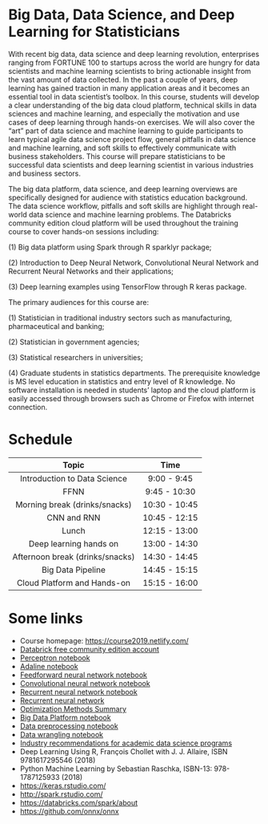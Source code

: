 # Big Data, Data Science, and Deep Learning for Statisticians 

With recent big data, data science and deep learning revolution, enterprises ranging from FORTUNE 100 to startups across the world are hungry for data scientists and machine learning scientists to bring actionable insight from the vast amount of data collected. In the past a couple of years, deep learning has gained traction in many application areas and it becomes an essential tool in data scientist’s toolbox. In this course, students will develop a clear understanding of the big data cloud platform, technical skills in data sciences and machine learning, and especially the motivation and use cases of deep learning through hands-on exercises. We will also cover the “art” part of data science and machine learning to guide participants to learn typical agile data science project flow, general pitfalls in data science and machine learning, and soft skills to effectively communicate with business stakeholders. This course will prepare statisticians to be successful data scientists and deep learning scientist in various industries and business sectors.

The big data platform, data science, and deep learning overviews are specifically designed for audience with statistics education background. The data science workflow, pitfalls and soft skills are highlight through real-world data science and machine learning problems. The Databricks community edition cloud platform will be used throughout the training course to cover hands-on sessions including: 

(1) Big data platform using Spark through R sparklyr package;   

(2) Introduction to Deep Neural Network, Convolutional Neural Network and Recurrent Neural Networks and their applications;  

(3) Deep learning examples using TensorFlow through R keras package.   

The primary audiences for this course are: 

(1) Statistician in traditional industry sectors such as manufacturing, pharmaceutical and banking; 

(2) Statistician in government agencies; 

(3) Statistical researchers in universities;  

(4) Graduate students in statistics departments. The prerequisite knowledge is MS level education in statistics and entry level of R knowledge. No software installation is needed in students’ laptop and the cloud platform is easily accessed through browsers such as Chrome or Firefox with internet connection. 

# Schedule

| Topic | Time |
| :---: | :---: |
| Introduction to Data Science | 9:00 - 9:45| 
| FFNN | 9:45 - 10:30 |
| Morning break (drinks/snacks) | 10:30 - 10:45 |
| CNN and RNN | 10:45 - 12:15 |
| Lunch | 12:15 - 13:00 |
| Deep learning hands on | 13:00 - 14:30 |
| Afternoon break (drinks/snacks) | 14:30 - 14:45 |
| Big Data Pipeline | 14:45 - 15:15 |
| Cloud Platform and Hands-on | 15:15 - 16:00 |

# Some links

- Course homepage: https://course2019.netlify.com/ 
- [Databrick free community edition account](https://accounts.cloud.databricks.com/registration.html#signup/community)
- [Perceptron notebook](https://databricks-prod-cloudfront.cloud.databricks.com/public/4027ec902e239c93eaaa8714f173bcfc/2961012104553482/2761297084239405/1806228006848429/latest.html)
- [Adaline notebook](https://databricks-prod-cloudfront.cloud.databricks.com/public/4027ec902e239c93eaaa8714f173bcfc/2961012104553482/2761297084239426/1806228006848429/latest.html)
- [Feedforward neural network notebook](https://databricks-prod-cloudfront.cloud.databricks.com/public/4027ec902e239c93eaaa8714f173bcfc/2961012104553482/4462572393058030/1806228006848429/latest.html)
- [Convolutional neural network notebook](https://databricks-prod-cloudfront.cloud.databricks.com/public/4027ec902e239c93eaaa8714f173bcfc/2961012104553482/4462572393058129/1806228006848429/latest.html)
- [Recurrent neural network notebook](https://databricks-prod-cloudfront.cloud.databricks.com/public/4027ec902e239c93eaaa8714f173bcfc/2961012104553482/4462572393058228/1806228006848429/latest.html)
- [Recurrent neural network](https://databricks-prod-cloudfront.cloud.databricks.com/public/4027ec902e239c93eaaa8714f173bcfc/2961012104553482/4462572393058228/1806228006848429/latest.html)
- [Optimization Methods Summary](http://ruder.io/optimizing-gradient-descent/)
- [Big Data Platform notebook](https://databricks-prod-cloudfront.cloud.databricks.com/public/4027ec902e239c93eaaa8714f173bcfc/2961012104553482/3725396058299890/1806228006848429/latest.html)
- [Data preprocessing notebook](https://databricks-prod-cloudfront.cloud.databricks.com/public/4027ec902e239c93eaaa8714f173bcfc/2961012104553482/3241206203474646/1806228006848429/latest.html)
- [Data wrangling notebook](https://databricks-prod-cloudfront.cloud.databricks.com/public/4027ec902e239c93eaaa8714f173bcfc/2961012104553482/3241206203474687/1806228006848429/latest.html)
- [Industry recommendations for academic data science programs](https://github.com/brohrer/academic_advisory)
- Deep Learning Using R, François Chollet with J. J. Allaire, ISBN 9781617295546 (2018)
- Python Machine Learning by Sebastian Raschka, ISBN-13: 978-1787125933 (2018)
- https://keras.rstudio.com/ 
- http://spark.rstudio.com/
- https://databricks.com/spark/about
- https://github.com/onnx/onnx 
